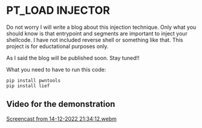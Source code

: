 # PT_LOAD INJECTOR

Do not worry I will write a blog about this injection technique.
Only what you should know is that entrypoint and segments are important to inject your shellcode.
I have not included reverse shell or something like that. This project is for eductational purposes only.

As I said the blog will be published soon. Stay tuned!!

What you need to have to run this code:

```
pip install pwntools 
pip install lief
```


## Video for the demonstration 


[Screencast from 14-12-2022 21:34:12.webm](https://user-images.githubusercontent.com/116346668/207681621-7029d401-aa45-4382-89f1-228b35c13483.webm)

